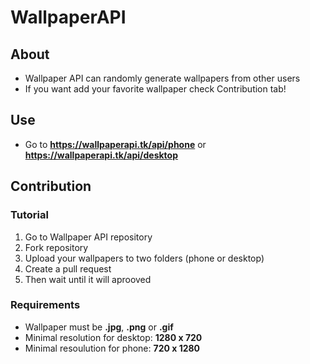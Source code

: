 # WallpaperAPI
## About
- Wallpaper API can randomly generate wallpapers from other users
- If you want add your favorite wallpaper check Contribution tab!
## Use
- Go to **https://wallpaperapi.tk/api/phone** or **https://wallpaperapi.tk/api/desktop**
## Contribution
### Tutorial
1. Go to Wallpaper API repository
2. Fork repository
3. Upload your wallpapers to two folders (phone or desktop)
4. Create a pull request
5. Then wait until it will aprooved
### Requirements
- Wallpaper must be **.jpg**, **.png** or **.gif**
- Minimal resolution for desktop: **1280 x 720**
- Minimal resoulution for phone: **720 x 1280**

